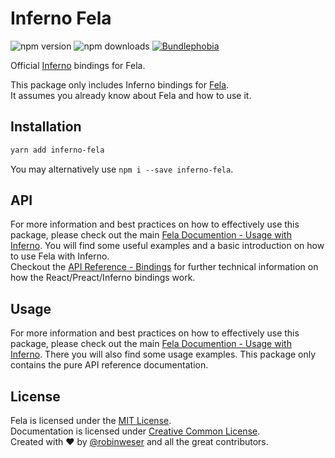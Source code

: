 # Inferno Fela

<img alt="npm version" src="https://badge.fury.io/js/inferno-fela.svg"> <img alt="npm downloads" src="https://img.shields.io/npm/dm/inferno-fela.svg"> <a href="https://bundlephobia.com/result?p=inferno-fela@latest"><img alt="Bundlephobia" src="https://img.shields.io/bundlephobia/minzip/inferno-fela.svg"></a>

Official [Inferno](https://github.com/infernojs/inferno) bindings for Fela.

This package only includes Inferno bindings for [Fela](http://github.com/robinweser/fela).<br>
It assumes you already know about Fela and how to use it.

## Installation
```sh
yarn add inferno-fela
```
You may alternatively use `npm i --save inferno-fela`.


## API
For more information and best practices on how to effectively use this package, please check out the main [Fela Documention - Usage with Inferno](http://fela.js.org/docs/guides/UsageWithInferno.html). You will find some useful examples and a basic introduction on how to use Fela with Inferno.<br>
Checkout the [API Reference - Bindings](http://fela.js.org/docs/API.html#bindings) for further technical information on how the React/Preact/Inferno bindings work.

## Usage
For more information and best practices on how to effectively use this package, please check out the main [Fela Documention - Usage with Inferno](http://fela.js.org/docs/guides/UsageWithInferno.html). There you will also find some usage examples. This package only contains the pure API reference documentation.

## License
Fela is licensed under the [MIT License](http://opensource.org/licenses/MIT).<br>
Documentation is licensed under [Creative Common License](http://creativecommons.org/licenses/by/4.0/).<br>
Created with ♥ by [@robinweser](http://weser.io) and all the great contributors.
